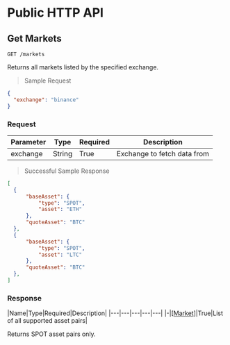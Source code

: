 # Public HTTP API

## Get Markets

`GET /markets`

Returns all markets listed by the specified exchange.

> Sample Request

```json
{
  "exchange": "binance"
}
```

### Request

|Parameter|Type|Required|Description|
|---|---|---|---|
|exchange|String|True|Exchange to fetch data from|

> Successful Sample Response

```json
[
  {
      "baseAsset": {
          "type": "SPOT",
          "asset": "ETH"
      },
      "quoteAsset": "BTC"
  },
  {
      "baseAsset": {
          "type": "SPOT",
          "asset": "LTC"
      },
      "quoteAsset": "BTC"
  },
]
```

### Response

|Name|Type|Required|Description|
|---|---|---|---|---|
|-|[[Market](#market)]|True|List of all supported asset pairs|

<aside class="notice">
Returns SPOT asset pairs only.
</aside>
<!-- ### Market

|Name|Type|Required|Description|
|---|---|---|---|---|
|baseAsset|String|True|Base asset of the market|
|quoteAsset|String|True|Quote asset of the market| -->

## Get Price

`GET /price`

Returns the current price of the specified market.

> Sample Request

```json
{
  "exchange": "binance",
  "baseAsset": "BTC",
  "quoteAsset": "USDT",
}
```

### Request

|Parameter|Type|Required|Description|
|---|---|---|---|
|exchange|String|True|Exchange to fetch data from|
|baseAsset|String|True|Base asset of market|
|quoteAsset|String|True|Quote asset of market|

<aside class="notice">
  <code>exchange</code> parameter is lowercase, Ex: 'binance', 'coinbase'. Update for <code>exchange</code> to become UPPERCASE will rollout. 
</aside>

> Successful Sample Response

```json
27879.5
```

### Response

|Name|Type|Required|Description|
|---|---|---|---|---|
|-|Float (f64)|True|Price of the asset in units of quote asset|

## Get Best Bid/Offer

`GET /bbo`

Returns the current BBO of the specified market on the specified exchange.

> Sample Request

```json
{
  "exchange": "binance",
  "baseAsset": "BTC",
  "quoteAsset": "USDT",
}
```

### Request

|Parameter|Type|Required|Description|
|---|---|---|---|
|exchange|String|True|Exchange to fetch data from|
|baseAsset|String|True|Base asset of market|
|quoteAsset|String|True|Quote asset of market|

<aside class="notice">
  <code>exchange</code> parameter is lowercase, Ex: 'binance', 'coinbase'. Update for <code>exchange</code> to become UPPERCASE will rollout. 
</aside>

> Successful Sample Response

```json
{
  "bid": {
    "price": 27879.5,
    "quantity": 1.5,
  },
  "ask": {
    "price": 27879.5,
    "quantity": 1.5,
  }
}
```

### Response

|Name|Type|Required|Description|
|---|---|---|---|---|
|bid|[Bid](#bid)|True|Current best bid of the market|
|ask|[Ask](#ask)|True|Current best ask of the market|


## Get Orderbook

`GET /orderbook`

Returns a snapshot of the current L2 orderbook for the specified market. Bids are sorted in descending order, and asks are sorted in ascending order. Because it is an L2 snapshot, bids and asks are aggregated by price level.

> Sample Request

```json
{
	"exchange": "binance",
	"base_asset": "BTC",
	"quote_asset": "USDT"
}
```

### Request

|Parameter|Type|Required|Description|
|---|---|---|---|
|exchange|String|True|Exchange to fetch data from|
|base_asset|String|True|Base asset of market|
|quote_asset|String|True|Quote asset of market|

<aside class="notice">
  <code>exchange</code> parameter is lowercase, Ex: 'binance', 'coinbase'. Update for <code>exchange</code> to become UPPERCASE will rollout. 
</aside>
 
> Successful Sample Response

```json
{
  "bids": [
    {                       //  Bid Data Type
      "price": 27000.00,
      "quantity": 1.5,
    },
    {
      "price": 26000.00,
      "quantity": 5.0,
    }
  ],
  "asks": [
    {                       //  Ask Data Type
      "price": 27500.00,
      "quantity": 1,
    },
    {
      "price": 29000.00,
      "quantity": 10.0,
    }
  ]
}

```

### Response

|Name|Type|Required|Description|
|---|---|---|---|---|
|bids|[[Bid](#bid)]|True|List of buy orders — Bid data type. See Schema.|
|asks|[[Ask](#ask)]|True|List of sell orders — Ask data type. See Schema.|

## Get Trades

`GET /trades`

Returns trades for the specified market within the specified time window. 

The default pageSize is 50, and the default pageNumber is 0 (pages are 0-indexed).

If neither startTime or endTime is specified, the server will return the first page of the most recent trades. The client may choose to specify just a startTime, just an endTime, or both.

Trades are returned in increasing order of their timestamp.

> Sample Request

```json
{
  "exchange": "binance",
  "baseAsset": "BTC",
  "quoteAsset": "USDT"
}
```
<aside class="notice">
Specifying <code>startTime</code>, <code>endTime</code>,<code>pageSize</code>,and <code>pageNumber</code> are currently a work in progress. Currently, this endpoint provides users with the most recent trade which occured.
</aside>

### Request

|Parameter|Type|Required|Description|
|---|---|---|---|
|exchange|String|True|Exchange to fetch data from.|
|baseAsset|String|True|Base asset of market|
|quoteAsset|String|True|Quote asset of market|
|startTime|Float (f64)|null|Start time for fetching data (unix timestamp)|
|endTime|Float (f64)|null|End time for fetching data (unix timestamp)|
|pageSize|Integer (i32)|50|Page size for paginated responses|
|pageNumber|Integer (i32)|0|Page number for paginated responses|

<aside class="notice">
  <code>exchange</code> parameter is lowercase, Ex: 'binance', 'coinbase'. Update for <code>exchange</code> to become UPPERCASE will rollout. 
</aside>

> Successful Sample Response

```json
{
    "exchange_market": {
        "exchange": "BINANCE",
        "market": {
            "baseAsset": {
                "type": "SPOT",
                "asset": "BTC"
            },
            "quoteAsset": "USDT"
        }
    },
    "price": 30199.49,
    "quantity": 0.0032,
    "side": "Sell"
}
```

### Response

|Name|Type|Required|Description|
|---|---|---|---|---|
|-|[[Trade](#trade)]|True|List of Trade objects. See Schema.|

<!-- |Name|Type|Required|Description|
|---|---|---|---|---|
|exchange_market|[Exchange Market(#trade)]|True|Contains exchange and market which was traded|
|price|Float (f64)|True|Price of trade units of quote asset|
|quantity| Float (f64)|True|Quantity of trade in units of base asset|
|side|String|True|Direction of taker| -->

<!-- ### Trade

|Name|Type|Required|Description|
|---|---|---|---|---|
|baseAsset|String|True|Base asset of market|
|quoteAsset|String|True|Quote asset of market|
|price|number|True|Price of the trade (in units of quoteAsset)|
|quantity|number|True|Quantity of the trade (in units of baseAsset)|
|side|[Side](#side)|True|Whether the taker bought or sold the baseAsset|
|timestamp|integer(int32)|True|Exchange timestamp for when the trade took place|

### Side

|Value|Description|
|---|---|
|» buy|Represents a buy order or trade|
|» sell|Represents a sell order or trade| -->